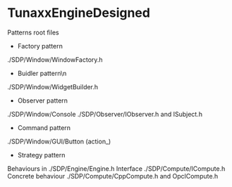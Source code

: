 # TunaxxEngineDesigned

Patterns root files

- Factory pattern

./SDP/Window/WindowFactory.h

- Buidler pattern\n

./SDP/Window/WidgetBuilder.h

- Observer pattern

./SDP/Window/Console
./SDP/Observer/IObserver.h and ISubject.h

- Command pattern

./SDP/Window/GUI/Button (action_)

- Strategy pattern

Behaviours in ./SDP/Engine/Engine.h
Interface ./SDP/Compute/ICompute.h
Concrete behaviour ./SDP/Compute/CppCompute.h and OpclCompute.h
